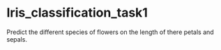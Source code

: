 # Iris_classification_task1
Predict the different species of flowers on the length of there petals and sepals.
